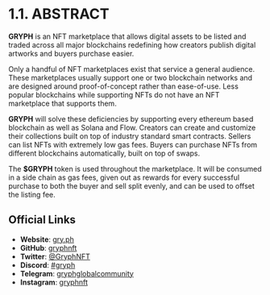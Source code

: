 # 1.1. ABSTRACT

**GRYPH** is an NFT marketplace that allows digital assets to be listed and traded across all major blockchains redefining how creators publish digital artworks and buyers purchase easier.

Only a handful of NFT marketplaces exist that service a general audience. These marketplaces usually support one or two blockchain networks and are designed around proof-of-concept rather than ease-of-use. Less popular blockchains while supporting NFTs do not have an NFT marketplace that supports them.

**GRYPH** will solve these deficiencies by supporting every ethereum based blockchain as well as Solana and Flow. Creators can create and customize their collections built on top of industry standard smart contracts. Sellers can list NFTs with extremely low gas fees. Buyers can purchase NFTs from different blockchains automatically, built on top of swaps.

The **$GRYPH** token is used throughout the marketplace. It will be consumed in a side chain as gas fees, given out as rewards for every successful purchase to both the buyer and sell split evenly, and can be used to offset the listing fee.

## Official Links

* **Website**: [gry.ph](https://gry.ph/)
* **GitHub**: [gryphnft](https://github.com/gryphnft/)
* **Twitter**: [@GryphNFT](https://twitter.com/GryphNFT)
* **Discord**: [#gryph](https://discord.gg/PZDyNcVSNu)
* **Telegram**: [gryphglobalcommunity](https://t.me/gryphglobalcommunity/)
* **Instagram**: [gryphnft](https://www.instagram.com/gryphnft/)
